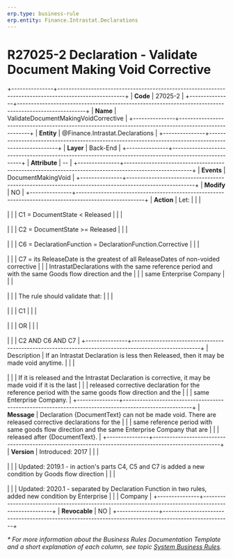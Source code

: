 ```yaml
---
erp.type: business-rule
erp.entity: Finance.Intrastat.Declarations
---
```


# R27025-2 Declaration - Validate Document Making Void Corrective
+---------------+------------------------------------------------------------------------------------------------------+
| **Code**      | 27025-2                                                                                              |
+---------------+------------------------------------------------------------------------------------------------------+
| **Name**      | ValidateDocumentMakingVoidCorrective                                                                 |
+---------------+------------------------------------------------------------------------------------------------------+
| **Entity**    | @Finance.Intrastat.Declarations                                                                      |
+---------------+------------------------------------------------------------------------------------------------------+
| **Layer**     | Back-End                                                                                             |
+---------------+------------------------------------------------------------------------------------------------------+
| **Attribute** | \--                                                                                                  |
+---------------+------------------------------------------------------------------------------------------------------+
| **Events**    | DocumentMakingVoid                                                                                   |
+---------------+------------------------------------------------------------------------------------------------------+
| **Modify**    | NO                                                                                                   |
+---------------+------------------------------------------------------------------------------------------------------+
| **Action**    | Let:                                                                                                 |
|               | <br/><br/>                                                                                           |
|               | C1 = DocumentState \< Released                                                                       |
|               | <br/><br/>                                                                                           |
|               | C2 = DocumentState \>= Released                                                                      |
|               | <br/><br/>                                                                                           |
|               | C6 = DeclarationFunction = DeclarationFunction.Corrective                                            |
|               | <br/><br/>                                                                                           |
|               | C7 = its ReleaseDate is the greatest of all ReleaseDates of non-voided corrective                    |
|               | IntrastatDeclarations with the same reference period and with the same Goods flow direction and the  |
|               | same Enterprise Company                                                                              |
|               | <br/><br/>                                                                                           |
|               | The rule should validate that:                                                                       |
|               | <br/><br/>                                                                                           |
|               | C1                                                                                                   |
|               | <br/><br/>                                                                                           |
|               | OR                                                                                                   |
|               | <br/><br/>                                                                                           |
|               | C2 AND C6 AND C7                                                                                     |
+---------------+------------------------------------------------------------------------------------------------------+
| Description   | If an Intrastat Declaration is less then Released, then it may be made void anytime.                 |
|               | <br/><br/>                                                                                           |
|               | If it is released and the Intrastat Declaration is corrective, it may be made void if it is the last |
|               | released corrective declaration for the reference period with the same goods flow direction and the  |
|               | same Enterprise Company.                                                                             |
+---------------+------------------------------------------------------------------------------------------------------+
| **Message**   | Declaration {DocumentText} can not be made void. There are released corrective declarations for the  |
|               | same reference period with same goods flow direction and the same Enterprise Company that are        |
|               | released after {DocumentText}.                                                                       |
+---------------+------------------------------------------------------------------------------------------------------+
| **Version**   | Introduced: 2017                                                                                     |
|               | <br/><br/>                                                                                           |
|               | Updated: 2019.1 - in action\'s parts C4, C5 and C7 is added a new condition by Goods flow direction  |
|               | <br/><br/>                                                                                           |
|               | Updated: 2020.1 - separated by Declaration Function in two rules, added new condition by Enterprise  |
|               | Company                                                                                              |
+---------------+------------------------------------------------------------------------------------------------------+
| **Revocable** | NO                                                                                                   |
+---------------+------------------------------------------------------------------------------------------------------+

*\* For more information about the Business Rules Documentation Template and a short explanation of each column, see
topic [System Business Rules](../templates/template-description-system-business-rules.md).*
